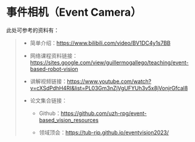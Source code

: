 # 事件相机（Event Camera）

此处可参考的资料有：

> - 简单介绍：<https://www.bilibili.com/video/BV1DC4y1s7BB>
>
> - 网络课程资料链接：<https://sites.google.com/view/guillermogallego/teaching/event-based-robot-vision>
>
> - 讲解视频链接：<https://www.youtube.com/watch?v=cXSdPdhH4RI&list=PL03Gm3nZjVgUFYUh3v5x8jVonjrGfcal8>
>
> - 论文集合链接：
>
>   - Github：<https://github.com/uzh-rpg/event-based_vision_resources>
>
>   - 领域顶会：<https://tub-rip.github.io/eventvision2023/>

